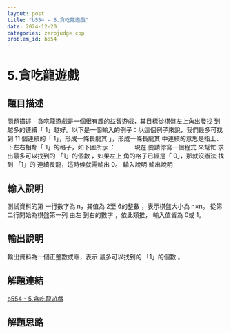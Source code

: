 ```yaml
---
layout: post
title: "b554 - 5.貪吃龍遊戲"
date: 2024-12-20
categories: zerojudge cpp
problem_id: b554
---
```


# 5.貪吃龍遊戲

## 題目描述

問題描述　貪吃龍遊戲是一個很有趣的益智遊戲，其目標從棋盤左上角出發找 到越多的連續「 1」越好。以下是一個輸入的例子：以這個例子來說，我們最多可找到 11 個連續的「 1」，形成一條長龍其 」，形成一條長龍其 中連續的意思是指上、下左右相鄰「 1」的格子，如下圖所示 ：
          現在 要請你寫一個程式 來幫忙 求出最多可以找到的 「1」的個數 ，如果左上 角的格子已經是「 0」，那就沒辦法 找到 「1」的 連續長龍，這時候就需輸出 0。
輸入說明 輸出說明

## 輸入說明

測試資料的第 一行數字為 n，其值為 2至 6的整數 ，表示棋盤大小為 n×n。 從第二行開始為棋盤第一列 由左 到右的數字 ，依此類推， 輸入值皆為 0或 1。

## 輸出說明

輸出資料為一個正整數或零，表示 最多可以找到的 「1」的個數 。

## 解題連結

[b554 - 5.貪吃龍遊戲](https://zerojudge.tw/ShowProblem?problemid=b554)

## 解題思路

